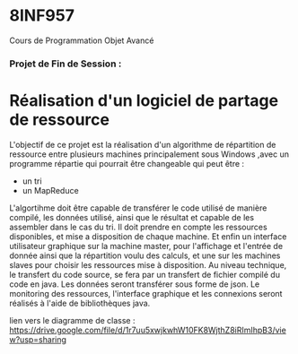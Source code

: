 # 8INF957
Cours de Programmation Objet Avancé

### Projet de Fin de Session : 
# Réalisation d'un logiciel de partage de ressource

L'objectif de ce projet est la réalisation d'un algorithme de répartition de ressource entre plusieurs machines principalement sous Windows ,avec un programme répartie qui pourrait être changeable qui peut être : 
- un tri
- un MapReduce

L'algortihme doit être capable de transférer le code utilisé de manière compilé, les données utilisé, ainsi que le résultat et capable de les assembler dans le cas du tri. Il doit prendre en compte les ressources disponibles, et mise a disposition de chaque machine. Et enfin un interface utilisateur graphique sur la machine master, pour l'affichage et l'entrée de donnée ainsi que la répartition voulu des calculs, et une sur les machines slaves pour choisir les ressources mise à disposition.
Au niveau technique, le transfert du code source, se fera par un transfert de fichier compilé du code en java. Les données seront transférer sous forme de json. Le monitoring des ressources, l'interface graphique et les connexions seront réalisés à l'aide de bibliothèques java.


lien vers le diagramme de classe : 
https://drive.google.com/file/d/1r7uu5xwjkwhW10FK8WjthZ8iRImIhpB3/view?usp=sharing
